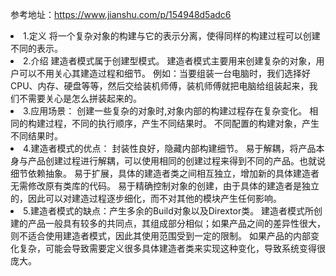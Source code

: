 参考地址：https://www.jianshu.com/p/154948d5adc6 


 <li>1.定义 将一个复杂对象的构建与它的表示分离，使得同样的构建过程可以创建不同的表示。
 
  <li>2.介绍 建造者模式属于创建型模式。
建造者模式主要用来创建复杂的对象，用户可以不用关心其建造过程和细节。
例如：当要组装一台电脑时，我们选择好CPU、内存、硬盘等等，然后交给装机师傅，装机师傅就把电脑给组装起来，我们不需要关心是怎么拼装起来的。
 
 <li>3.应用场景： 创建一些复杂的对象时,对象内部的构建过程存在复杂变化。
相同的构建过程，不同的执行顺序，产生不同结果时。
不同配置的构建对象，产生不同结果时。

 <li>4.建造者模式的优点： 封装性良好，隐藏内部构建细节。
易于解耦，将产品本身与产品创建过程进行解耦，可以使用相同的创建过程来得到不同的产品。也就说细节依赖抽象。
易于扩展，具体的建造者类之间相互独立，增加新的具体建造者无需修改原有类库的代码。
易于精确控制对象的创建，由于具体的建造者是独立的，因此可以对建造过程逐步细化，而不对其他的模块产生任何影响。
 
 <li>5.建造者模式的缺点：产生多余的Build对象以及Dirextor类。
建造者模式所创建的产品一般具有较多的共同点，其组成部分相似；如果产品之间的差异性很大，则不适合使用建造者模式，因此其使用范围受到一定的限制。
如果产品的内部变化复杂，可能会导致需要定义很多具体建造者类来实现这种变化，导致系统变得很庞大。


































